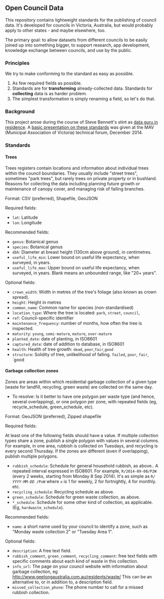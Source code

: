 ## Open Council Data

This repository contains lightweight standards for the publishing of council data. It's developed for councils in Victoria, Australia, but would probably apply to other states - and maybe elsewhere, too.

The primary goal: to allow datasets from different councils to be easily joined up into something bigger, to support research, app development, knowledge exchange between councils, and use by the public.

### Principles
We try to make conforming to the standard as easy as possible.

1. As few required fields as possible.
2. Standards are for **transforming** already-collected data. Standards for **collecting** data is as harder problem.
3. The simplest transformation is simply renaming a field, so let's do that.

### Background
This project arose during the course of Steve Bennett's stint as [data guru in residence](http://melbdataguru.tumblr.com). A [basic presentation on these standards](http://tinyurl.com/opendatamav) was given at the MAV (Municipal Association of Victoria) technical forum, December 2014.

### Standards

#### Trees

Trees registers contain locations and information about individual trees within the council boundaries. They usually include "street trees", sometimes "park trees", but rarely trees on private property or in bushland. Reasons for collecting the data including planning future growth or maintenance of canopy cover, and managing risk of falling branches.

Format: CSV (preferred), Shapefile, GeoJSON

Required fields:
* `lat`: Latitude
* `lon`: Longitude

Recommended fields:

* `genus`: Botanical genus
* `species`: Botanical genus
* `dbh`: Diameter at breast height (130cm above ground), in centimetres.
* `useful_life_min`: Lower bound on useful life expectancy, when surveyed, in years.
* `useful_life_max`: Upper bound on useful life expectancy, when surveyed, in years. Blank means an unbounded range, like "20+ 
years".

Optional fields:
* `crown_width`: Width in metres of the tree's foliage (also known as crown spread).
* `height`: Height in metres
* `common_name`: Common name for species (non-standardised)
* `location_type`: Where the tree is located: `park`, `street`, `council`, 
* `ref`: Council-specific identifier
* `maintenance_frequency`: number of months, how often the tree is inspected.
* `maturity`: `young`, `semi-mature`, `mature`, `over-mature`
* `planted_date`: date of planting, in ISO8601
* `captured_date`: date of addition to database, in ISO8601
* `health`: Health of tree growth: `dead`, `poor`,`fair`,`good`
* `structure`: Solidity of tree, unlikelihood of falling. `failed`, `poor`, `fair`, `good 

#### Garbage collection zones

Zones are areas within which residential garbage collection of a given type (waste for landfill, recycling, green waste) are collected on the same day.

* To resolve: Is it better to have one polygon per waste type (and hence, several overlapping), or one polygon per zone, with repeated fields (eg, recycle_schedule, green_schedule, etc).

Format: GeoJSON (preferred), Zipped shapefile

Required fields:

At least one of the following fields should have a value. If multiple collection types share a zone, publish a single polygon with values in several columns. For example, in one area, rubbish is collected on Tuesdays, and recycling is every second Thursday. If the zones are different (even if overlapping), publish multiple polygons.

* `rubbish_schedule`: Schedule for general household rubbish, as above.. A repeated interval expressed in ISO8601. For example, `R/2014-09-08/P2W` (every 2 weeks, starting from Monday 8 Sep 2014). It's as simple as `R/` *`YYYY-MM-DD`*` /PxW` where `x` is 1 for weekly, 2 for fortnightly, 4 for monthly. etc.
* `recycling_schedule`: Recycling schedule as above.
* `green_schedule`: Schedule for green waste collection, as above.
* `*_schedule`: Schedule for some other kind of collection, as applicable. (Eg,  `hardwaste_schedule`).

Recommended fields:
* `name`: a short name used by your council to identify a zone, such as "Monday waste collection 2" or "Tuesday Area 1".

Optional fields:
* `description`: A free text field.
* `rubbish_comment`, `green_comment`, `recycling_comment`: free text fields with specific comments about each kind of waste in this collection.
* `info_url`: The page on your council website with information about garbage collection, eg http://www.geelongaustralia.com.au/residents/waste/ This can be an alternative to, or in addition to, a description field.
* `missed_collection_phone`: The phone number to call for a missed rubbish collection.